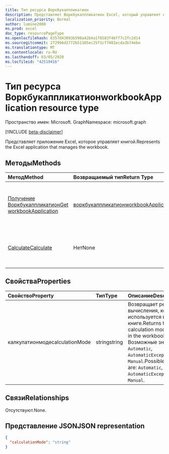 ```yaml
---
title: Тип ресурса Воркбукаппликатион
description: Представляет Воркбукаппликатион Excel, который управляет книгой.
localization_priority: Normal
author: lumine2008
ms.prod: excel
doc_type: resourcePageType
ms.openlocfilehash: 6357d43093b590a42b4a1f6583f46ff7c2fc2d14
ms.sourcegitcommit: 272996d2772b51105ec25f1cf7482ecda3b74ebe
ms.translationtype: MT
ms.contentlocale: ru-RU
ms.lasthandoff: 03/05/2020
ms.locfileid: "42519416"
---
```

# <a name="workbookapplication-resource-type"></a><span data-ttu-id="de9fb-103">Тип ресурса Воркбукаппликатион</span><span class="sxs-lookup"><span data-stu-id="de9fb-103">workbookApplication resource type</span></span>

<span data-ttu-id="de9fb-104">Пространство имен: Microsoft. Graph</span><span class="sxs-lookup"><span data-stu-id="de9fb-104">Namespace: microsoft.graph</span></span>

[!INCLUDE [beta-disclaimer](../../includes/beta-disclaimer.md)]

<span data-ttu-id="de9fb-105">Представляет приложение Excel, которое управляет книгой.</span><span class="sxs-lookup"><span data-stu-id="de9fb-105">Represents the Excel application that manages the workbook.</span></span>


## <a name="methods"></a><span data-ttu-id="de9fb-106">Методы</span><span class="sxs-lookup"><span data-stu-id="de9fb-106">Methods</span></span>

| <span data-ttu-id="de9fb-107">Метод</span><span class="sxs-lookup"><span data-stu-id="de9fb-107">Method</span></span>           | <span data-ttu-id="de9fb-108">Возвращаемый тип</span><span class="sxs-lookup"><span data-stu-id="de9fb-108">Return Type</span></span>    |<span data-ttu-id="de9fb-109">Описание</span><span class="sxs-lookup"><span data-stu-id="de9fb-109">Description</span></span>|
|:---------------|:--------|:----------|
|[<span data-ttu-id="de9fb-110">Получение Воркбукаппликатион</span><span class="sxs-lookup"><span data-stu-id="de9fb-110">Get workbookApplication</span></span>](../api/workbookapplication-get.md) | [<span data-ttu-id="de9fb-111">воркбукаппликатион</span><span class="sxs-lookup"><span data-stu-id="de9fb-111">workbookApplication</span></span>](workbookapplication.md) |<span data-ttu-id="de9fb-112">Чтение свойств и связей объекта Воркбукаппликатион.</span><span class="sxs-lookup"><span data-stu-id="de9fb-112">Read properties and relationships of workbookApplication object.</span></span>|
|[<span data-ttu-id="de9fb-113">Calculate</span><span class="sxs-lookup"><span data-stu-id="de9fb-113">Calculate</span></span>](../api/workbookapplication-calculate.md)|<span data-ttu-id="de9fb-114">Нет</span><span class="sxs-lookup"><span data-stu-id="de9fb-114">None</span></span>|<span data-ttu-id="de9fb-115">Пересчитывает данные во всех открытых в текущий момент книгах Excel.</span><span class="sxs-lookup"><span data-stu-id="de9fb-115">Recalculate all currently opened workbooks in Excel.</span></span>|

## <a name="properties"></a><span data-ttu-id="de9fb-116">Свойства</span><span class="sxs-lookup"><span data-stu-id="de9fb-116">Properties</span></span>
| <span data-ttu-id="de9fb-117">Свойство</span><span class="sxs-lookup"><span data-stu-id="de9fb-117">Property</span></span>     | <span data-ttu-id="de9fb-118">Тип</span><span class="sxs-lookup"><span data-stu-id="de9fb-118">Type</span></span>   |<span data-ttu-id="de9fb-119">Описание</span><span class="sxs-lookup"><span data-stu-id="de9fb-119">Description</span></span>|
|:---------------|:--------|:----------|
|<span data-ttu-id="de9fb-120">калкулатионмоде</span><span class="sxs-lookup"><span data-stu-id="de9fb-120">calculationMode</span></span>|<span data-ttu-id="de9fb-121">string</span><span class="sxs-lookup"><span data-stu-id="de9fb-121">string</span></span>|<span data-ttu-id="de9fb-122">Возвращает режим вычисления, который используется в книге.</span><span class="sxs-lookup"><span data-stu-id="de9fb-122">Returns the calculation mode used in the workbook.</span></span> <span data-ttu-id="de9fb-123">Возможные значения: `Automatic`, `AutomaticExceptTables`, `Manual`.</span><span class="sxs-lookup"><span data-stu-id="de9fb-123">Possible values are: `Automatic`, `AutomaticExceptTables`, `Manual`.</span></span>|

## <a name="relationships"></a><span data-ttu-id="de9fb-124">Связи</span><span class="sxs-lookup"><span data-stu-id="de9fb-124">Relationships</span></span>
<span data-ttu-id="de9fb-125">Отсутствуют.</span><span class="sxs-lookup"><span data-stu-id="de9fb-125">None.</span></span>


## <a name="json-representation"></a><span data-ttu-id="de9fb-126">Представление JSON</span><span class="sxs-lookup"><span data-stu-id="de9fb-126">JSON representation</span></span>


<!-- {
  "blockType": "resource",
  "optionalProperties": [

  ],
  "@odata.type": "microsoft.graph.workbookApplication"
}-->

```json
{
  "calculationMode": "string"
}

```

<!-- uuid: 8fcb5dbc-d5aa-4681-8e31-b001d5168d79
2015-10-25 14:57:30 UTC -->
<!--
{
  "type": "#page.annotation",
  "description": "workbookApplication resource",
  "keywords": "",
  "section": "documentation",
  "tocPath": "",
  "suppressions": []
}
-->
